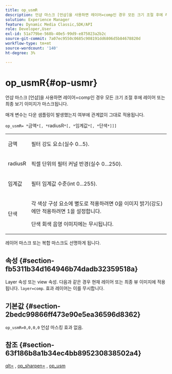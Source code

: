 ```yaml
---
title: op_usmR
description: 언샵 마스크 [언샵]을 사용하면 레이어=comp인 경우 모든 크기 조절 후에 레이어 또는 최종 보기 이미지가 마스크됩니다.
solution: Experience Manager
feature: Dynamic Media Classic,SDK/API
role: Developer,User
exl-id: 51a779be-568b-40e5-99d9-e875023a2b2c
source-git-commit: 7a07ec9550c0685c908191dd6806d5b84678820d
workflow-type: tm+mt
source-wordcount: '140'
ht-degree: 3%

---
```


# op_usmR{#op-usmr}

언샵 마스크 [언샵]을 사용하면 레이어=comp인 경우 모든 크기 조절 후에 레이어 또는 최종 보기 이미지가 마스크됩니다.

매개 변수는 다운 샘플링이 발생했는지 여부에 관계없이 그대로 적용됩니다.

`op_usmR= *`금액`*[, *`radiusR`*[, *`임계값`*[, *`단색`*]]]`

<table id="simpletable_0697E3BCB45F41C494D93A6017ADD2BF"> 
 <tr class="strow"> 
  <td class="stentry"> <p><span class="codeph"><span class="varname"> 금액</span></span> </p></td> 
  <td class="stentry"> <p>필터 강도 요소(실수 0...5). </p></td> 
 </tr> 
 <tr class="strow"> 
  <td class="stentry"> <p><span class="codeph"><span class="varname"> radiusR</span></span> </p></td> 
  <td class="stentry"> <p>픽셀 단위의 필터 커널 반경(실수 0...250). </p></td> 
 </tr> 
 <tr class="strow"> 
  <td class="stentry"> <p><span class="codeph"><span class="varname"> 임계값</span></span> </p></td> 
  <td class="stentry"> <p>필터 임계값 수준(int 0...255). </p></td> 
 </tr> 
 <tr class="strow"> 
  <td class="stentry"> <p><span class="codeph"><span class="varname"> 단색</span></span> </p></td> 
  <td class="stentry"> <p>각 색상 구성 요소에 별도로 적용하려면 0을 이미지 밝기(강도)에만 적용하려면 1을 설정합니다. </p> <p><span class="codeph"> <span class="varname"> 단색</span></span> 회색 음영 이미지에는 무시됩니다. </p> </td> 
 </tr> 
</table>

레이어 마스크 또는 복합 마스크도 선명하게 됩니다.

## 속성 {#section-fb5311b34d164946b74dadb32359518a}

Layer 속성 또는 view 속성. 다음과 같은 경우 현재 레이어 또는 최종 뷰 이미지에 적용됩니다. `layer=comp`. 효과 레이어는 이를 무시합니다.

## 기본값 {#section-2bedc99866ff473e90e5ea36596d8362}

`op_usmR=0,0,0,0` 언샵 마스킹 효과 없음.

## 참조 {#section-63f186b8a1b34ec4bb895230838502a4}

[qlt=](../../../../../is-api/http-ref/image-serving-api-ref/c-http-protocol-reference/c-command-reference/r-is-http-qlt.md#reference-f69ed0758c784b0385d979820546d352) , [op_sharpen=](../../../../../is-api/http-ref/image-serving-api-ref/c-http-protocol-reference/c-command-reference/r-op-sharpen.md#reference-c32573230c6140f883efdaa201ea8541) , [op_usm](../../../../../is-api/http-ref/image-serving-api-ref/c-http-protocol-reference/c-command-reference/r-op-usm.md#reference-51ac75adadfe4346ab60953192d0a1aa)
